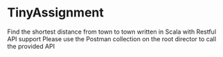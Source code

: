 # TinyAssignment
Find the shortest distance from town to town written in Scala with Restful API support
Please use the Postman collection on the root director to call the provided API
